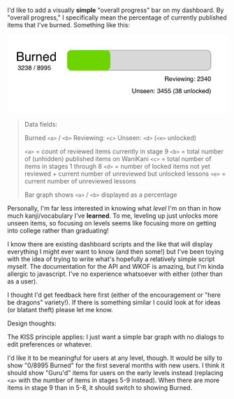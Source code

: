 I'd like to add a visually **simple** "overall progress" bar on my dashboard. By "overall progress," I specifically mean the percentage of currently published items that I've burned. Something like this:

![Content mockup](./mockup.png)

> Data fields:
> 
> Burned `<a>` / `<b>`
> Reviewing: `<c>`
> Unseen: `<d>` (`<e>` unlocked)
> 
> `<a>` = count of reviewed items currently in stage 9
> `<b>` = total number of (unhidden) published items on WaniKani
> `<c>` = total number of items in stages 1 through 8
> `<d>` = number of locked items not yet reviewed + current number of unreviewed but unlocked lessons
> `<e>` = current number of unreviewed lessons
> 
> Bar graph shows `<a>` / `<b>` displayed as a percentage

Personally, I'm far less interested in knowing what _level_ I'm on than in how much kanji/vocabulary I've **learned**. To me, leveling up just unlocks more unseen items, so focusing on levels seems like focusing more on getting into college rather than graduating!

I know there are existing dashboard scripts and the like that will display everything I might ever want to know (and then some!) but I've been toying with the idea of trying to write what's hopefully a relatively simple script myself. The documentation for the API and WKOF is amazing, but I'm kinda allergic to javascript. I've no experience whatsoever with either (other than as a user).

I thought I'd get feedback here first (either of the encouragement or "here be dragons" variety!). If there is something similar I could look at for ideas (or blatant theft) please let me know.

Design thoughts:

The KISS principle applies: I just want a simple bar graph with no dialogs to edit preferences or whatever.

I'd like it to be meaningful for users at any level, though. It would be silly to show "0/8995 Burned" for the first several months with new users. I think it should show "Guru'd" items for users on the early levels instead (replacing `<a>` with the number of items in stages 5-9 instead). When there are more items in stage 9 than in 5-8, it should switch to showing Burned.
